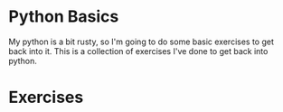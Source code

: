 # Python Basics

My python is a bit rusty, so I'm going to do some basic exercises to get back into it.
This is a collection of exercises I've done to get back into python.

# Exercises
